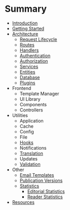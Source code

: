 # Summary

* [Introduction](.)
* [Getting Started](./getting-started)
* [Architecture](./architecture)
  * [Request Lifecycle](./architecture-request)
  * [Routes](./architecture-routes)
  * [Handlers](./architecture-handlers)
  * [Authentication](./architecture-authentication)
  * [Authorization](./architecture-authorization)
  * [Services](./architecture-services)
  * [Entities](./architecture-entities)
  * [Database](./architecture-database)
  * [Plugins](./architecture-plugins)
* Frontend
  * Template Manager
  * UI Library
  * Components
  * Controllers
* Utilities
  * Application
  * Cache
  * Config
  * File
  * [Hooks](./utilities-hooks)
  * Notifications
  * [Translation](./utilities-translation)
  * Updates
  * [Validation](./utilities-validation)
* Other
  * [Email Templates](./email-templates)
  * [Publication Versions](./publication-versions)
  * [Statistics](./statistics)
    * [Editorial Statistics](./statistics-editorial)
    * [Reader Statistics](./statistics-reader)
* [Resources](./resources)